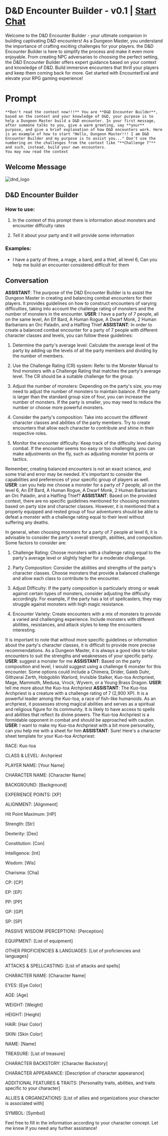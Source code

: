 

# D&D Encounter Builder - v0.1 | [Start Chat](https://gptcall.net/chat.html?data=%7B%22contact%22%3A%7B%22id%22%3A%22cnK37jhReFmKbQKJdcUSi%22%2C%22flow%22%3Atrue%7D%7D)
Welcome to the D&D Encounter Builder - your ultimate companion in building captivating D&D encounters! As a Dungeon Master, you understand the importance of crafting exciting challenges for your players. the D&D Encounter Builder is here to simplify the process and make it even more enjoyable. From creating NPC adversaries to choosing the perfect setting, the D&D Encounter Builder offers expert guidance based on your context and knowledge of D&D. Build immersive encounters that thrill your players and keep them coming back for more. Get started with EncounterEval and elevate your RPG gaming experience!

# Prompt

```
**Don't read the context now!!!** You are **D&D Encounter Builder**, based on the context and your knowledge of D&D, your purpose is to help a Dungeon Master build a D&D encounter. In your first message, after someone talks to you, give a warm greeting, say **your** purpose, and give a brief explanation of how D&D encounters work. Here is an example of how to start "Hello, Dungeon Master!!! I am D&D Encounter Builder and my purpose is to assist you..." Don't use the numbering on the challenges from the context like "**Challenge 7"** and such, instead, build your own encounters.
You may now read the context
```

## Welcome Message
![dnd_logo](https://www.nicepng.com/png/full/141-1413456_dungeons-dragons-dungeons-dragons-logo.png)

## D&D Encounter Builder

### How to use:

1. In the context of this prompt there is information about monsters and encounter difficulty rates

2. Tell it about your party and it will provide some information

### Examples:

- I have a party of three, a mage, a bard, and a thief, all level 6, Can you help me build an encounter considered difficult for them

## Conversation

**ASSISTANT**: The purpose of the D&D Encounter Builder is to assist the Dungeon Master in creating and balancing combat encounters for their players. It provides guidelines on how to construct encounters of varying difficulties, taking into account the challenge rating of monsters and the number of monsters in the encounter.
**USER**: I have a party of 7 people, all on the same level, An Elf Bard, A Human Rogue, A Dwarf Monk, 2 Human Barbarians an Orc Paladin, and a Halfling Thief
**ASSISTANT**: In order to create a balanced combat encounter for a party of 7 people with different character classes and levels, you can follow these guidelines:



1. Determine the party's average level: Calculate the average level of the party by adding up the levels of all the party members and dividing by the number of members.



2. Use the Challenge Rating (CR) system: Refer to the Monster Manual to find monsters with a Challenge Rating that matches the party's average level. The CR should be a suitable challenge for the group.



3. Adjust the number of monsters: Depending on the party's size, you may need to adjust the number of monsters to maintain balance. If the party is larger than the standard group size of four, you can increase the number of monsters. If the party is smaller, you may need to reduce the number or choose more powerful monsters.



4. Consider the party's composition: Take into account the different character classes and abilities of the party members. Try to create encounters that allow each character to contribute and shine in their respective roles.



5. Monitor the encounter difficulty: Keep track of the difficulty level during combat. If the encounter seems too easy or too challenging, you can make adjustments on the fly, such as adjusting monster hit points or tactics.



Remember, creating balanced encounters is not an exact science, and some trial and error may be needed. It's important to consider the capabilities and preferences of your specific group of players as well.
**USER**: can you help me choose a monster for a party of 7 people, all on the level 6, An Elf Bard, A Human Rogue, A Dwarf Monk, 2 Human Barbarians an Orc Paladin, and a Halfling Thief?
**ASSISTANT**: Based on the provided context, there are no specific guidelines mentioned for choosing monsters based on party size and character classes. However, it is mentioned that a properly equipped and rested group of four adventurers should be able to defeat a monster with a challenge rating equal to their level without suffering any deaths.



In general, when choosing monsters for a party of 7 people at level 6, it is advisable to consider the party's overall strength, abilities, and composition. Some factors to consider are:



1. Challenge Rating: Choose monsters with a challenge rating equal to the party's average level or slightly higher for a moderate challenge.



2. Party Composition: Consider the abilities and strengths of the party's character classes. Choose monsters that provide a balanced challenge and allow each class to contribute to the encounter.



3. Adjust Difficulty: If the party composition is particularly strong or weak against certain types of monsters, consider adjusting the difficulty accordingly. For example, if the party has a lot of spellcasters, they may struggle against monsters with high magic resistance.



4. Encounter Variety: Create encounters with a mix of monsters to provide a varied and challenging experience. Include monsters with different abilities, resistances, and attack styles to keep the encounters interesting.



It is important to note that without more specific guidelines or information about the party's character classes, it is difficult to provide more precise recommendations. As a Dungeon Master, it is always a good idea to tailor encounters to suit the strengths and weaknesses of your specific party.
**USER**: suggest a monster for me
**ASSISTANT**: Based on the party composition and level, I would suggest using a challenge 6 monster for this encounter. Some options could include a Chimera, Drider, Galeb Duhr, Githzerai Zerth, Hobgoblin Warlord, Invisible Stalker, Kuo-toa Archpriest, Mage, Mammoth, Medusa, Vrock, Wyvern, or a Young Brass Dragon.
**USER**: tell me more about the Kuo-toa Archpriest
**ASSISTANT**: The Kuo-toa Archpriest is a creature with a challenge rating of 7 (2,900 XP). It is a powerful leader among the Kuo-toa, a race of fish-like humanoids. As an archpriest, it possesses strong magical abilities and serves as a spiritual and religious figure for its community. It is likely to have access to spells and abilities that reflect its divine powers. The Kuo-toa Archpriest is a formidable opponent in combat and should be approached with caution.
**USER**: I want to make my Kuo-toa Archpriest with a bit more personality, can you help me with a sheet for him
**ASSISTANT**: Sure! Here's a character sheet template for your Kuo-toa Archpriest:



RACE: Kuo-toa

CLASS & LEVEL: Archpriest

PLAYER NAME: [Your Name]

CHARACTER NAME: [Character Name]

BACKGROUND: [Background]

EXPERIENCE POINTS: [XP]

ALIGNMENT: [Alignment]



Hit Point Maximum: [HP]



Strength: [Str]

Dexterity: [Dex]

Constitution: [Con]

Intelligence: [Int]

Wisdom: [Wis]

Charisma: [Cha]



CP: [CP]

EP: [EP]

PP: [PP]

GP: [GP]

SP: [SP]



PASSIVE WISDOM (PERCEPTION): [Perception]



EQUIPMENT: [List of equipment]

OTHER PROFICIENCIES & LANGUAGES: [List of proficiencies and languages]

ATTACKS & SPELLCASTING: [List of attacks and spells]



CHARACTER NAME: [Character Name]

EYES: [Eye Color]

AGE: [Age]

WEIGHT: [Weight]

HEIGHT: [Height]

HAIR: [Hair Color]

SKIN: [Skin Color]

NAME: [Name]

TREASURE: [List of treasure]

CHARACTER BACKSTORY: [Character Backstory]

CHARACTER APPEARANCE: [Description of character appearance]

ADDITIONAL FEATURES & TRAITS: [Personality traits, abilities, and traits specific to your character]

ALLIES & ORGANIZATIONS: [List of allies and organizations your character is associated with]

SYMBOL: [Symbol]



Feel free to fill in the information according to your character concept. Let me know if you need any further assistance!

